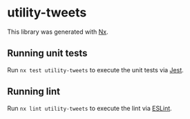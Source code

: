# utility-tweets

This library was generated with [Nx](https://nx.dev).

## Running unit tests

Run `nx test utility-tweets` to execute the unit tests via [Jest](https://jestjs.io).

## Running lint

Run `nx lint utility-tweets` to execute the lint via [ESLint](https://eslint.org/).
